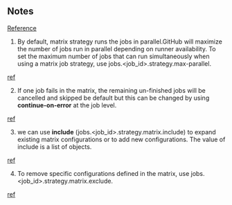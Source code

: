 ## Notes

[Reference](https://docs.github.com/en/actions/using-jobs/using-a-matrix-for-your-jobs)

1. By default, matrix strategy runs the jobs in parallel.GitHub will maximize the number of jobs run in parallel depending on runner availability. To set the maximum number of jobs that can run simultaneously when using a matrix job strategy, use jobs.<job_id>.strategy.max-parallel.

[ref](https://docs.github.com/en/actions/using-jobs/using-a-matrix-for-your-jobs#defining-the-maximum-number-of-concurrent-jobs)

2. If one job fails in the matrix, the remaining un-finished jobs will be cancelled and skipped be default but this can be changed by using **continue-on-error** at the job level.

[ref](https://docs.github.com/en/actions/using-jobs/using-a-matrix-for-your-jobs#handling-failures)

3. we can use **include** (jobs.<job_id>.strategy.matrix.include) to expand existing matrix configurations or to add new configurations. The value of include is a list of objects.

[ref](https://docs.github.com/en/actions/using-jobs/using-a-matrix-for-your-jobs#expanding-or-adding-matrix-configurations)

4. To remove specific configurations defined in the matrix, use jobs.<job_id>.strategy.matrix.exclude.

[ref](https://docs.github.com/en/actions/using-jobs/using-a-matrix-for-your-jobs#excluding-matrix-configurations)
